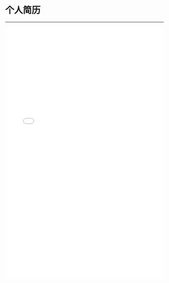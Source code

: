 # 个人简历
***
<!-- ```pdf
	/学海无涯/科研/BroadSurv.pdf
``` -->
<center>
<embed src="/学海无涯/科研/BroadSurv.pdf" type="application/pdf" width="100%" height="800" />
</center>